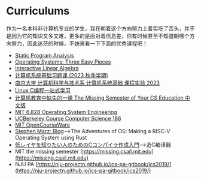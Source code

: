 # Curriculums

作为一名本科非计算机专业的学生，我在朝着这个方向努力上着实吃了苦头，并不是因为它的知识又多又难，更多的是面对着信息差，你有时候甚至不知道朝哪个方向努力，因此迷茫的时候，不妨来看一下下面的优秀课程吧！

- [Static Program Analysis](https://pascal-group.bitbucket.io/teaching.html)
- [Operating Systems: Three Easy Pieces](https://pages.cs.wisc.edu/~remzi/OSTEP/)
- [Interactive Linear Algebra](https://textbooks.math.gatech.edu/ila/overview.html)
- [计算机系统基础习题课 (2023 秋季学期)](http://www.why.ink:8080/ICS/2023/Main_Page)
- [南京大学 计算机科学与技术系 计算机系统基础 课程实验 2023](https://nju-projectn.github.io/ics-pa-gitbook/ics2023/index.html)
- [Linux C编程一站式学习](https://akaedu.github.io/book/)
- [计算机教育中缺失的一课 The Missing Semester of Your CS Education 中文版](https://missing-semester-cn.github.io/)
- [MIT 6.828 Operating System Engineering](https://pdos.csail.mit.edu/6.828/2018/schedule.html)
- [UCBerkeley Course   Computer Science 186](https://archive.org/details/UCBerkeley_Course_Computer_Science_186)
- [MIT OpenCourseWare](https://ocw.mit.edu/)
- [Stephen Marz: Blog](https://osblog.stephenmarz.com/)-->The Adventures of OS: Making a RISC-V Operating System using Rust
- [低レイヤを知りたい人のためのCコンパイラ作成入門](https://www.sigbus.info/compilerbook)-->造C编译器
- MIT the missing semester [https://missing.csail.mit.edu](https://missing.csail.mit.edu)
- NJU PA [https://nju-projectn.github.io/ics-pa-gitbook/ics2019/](https://nju-projectn.github.io/ics-pa-gitbook/ics2019/)